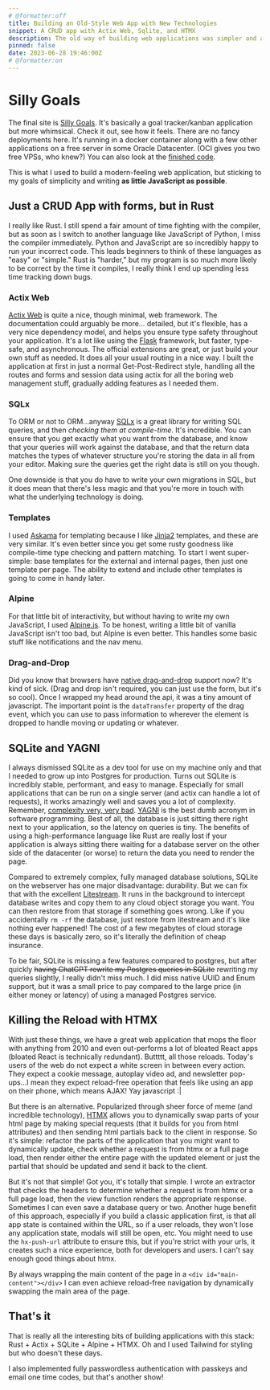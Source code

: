 ```yaml
---
# @formatter:off
title: Building an Old-Style Web App with New Technologies
snippet: A CRUD app with Actix Web, Sqlite, and HTMX
description: The old way of building web applications was simpler and a better developer experience, so how can we avoid the dreaded full-page reload?
pinned: false
date: 2023-06-28 19:46:00Z
# @formatter:on
---
```


# Silly Goals

The final site is [Silly Goals](https://sillygoals.com). It's basically a goal
tracker/kanban application but more whimsical. Check it out, see how it feels. 
There are no fancy deployments here. It's running in a docker container along
with a few other applications on a free server in some Oracle Datacenter.
(OCI gives you two free VPSs, who knew?)
You can also look at the [finished code](https://github.com/rickh94/silly-goals).

This is what I used to build a modern-feeling web application, but sticking to
my goals of simplicity and writing **as little JavaScript as possible**.

## Just a CRUD App with forms, but in Rust

I really like Rust. I still spend a fair amount of time fighting with the
compiler, but as soon as I switch to another language like JavaScript of Python,
I miss the compiler immediately. Python and JavaScript are so incredibly happy
to run your incorrect code. This leads beginners to think of these languages
as "easy" or "simple." Rust is "harder," but my program is so much more likely
to be correct by the time it compiles, I really think I end up spending less
time tracking down bugs.

### Actix Web

[Actix Web](https://actix.rs) is quite a nice, though minimal, web framework.
The documentation could arguably be more… detailed, but it's flexible, has
a very nice dependency model, and helps you ensure type safety throughout
your application. It's a lot like using the [Flask](https://flask.palletsprojects.com/)
framework, but faster, type-safe, and asynchronous. The official extensions are
great, or just build your own stuff as needed. It does all your usual routing
in a nice way. I built the application at first in just a normal
Get-Post-Redirect style, handling all the routes and forms and session data
using actix for all the boring web management stuff, gradually adding features
as I needed them.

### SQLx

To ORM or not to ORM…anyway [SQLx](https://lib.rs/sqlx) is a great library for
writing SQL queries, and then _checking them at compile-time_. It's incredible.
You can ensure that you get exactly what you want from the database, and know
that your queries will work against the database, and that the return data
matches the types of whatever structure you're storing the data in all from
your editor. Making sure the queries get the right data is still on you though.

One downside is that you do have to write your own migrations in SQL, but it
does mean that there's less magic and that you're more in touch with what the
underlying technology is doing.

### Templates

I used [Askama](https://djc.github.io/askama/) for templating because I like
[Jinja2](https://jinja.palletsprojects.com/) templates, and these are very
similar. It's even better since you get some rusty goodness like compile-time
type checking and pattern matching. To start I went super-simple: base templates
for the external and internal pages, then just one template per page. The 
ability to extend and include other templates is going to come in handy later.

### Alpine

For that little bit of interactivity, but without having to write my own 
JavaScript, I used [Alpine.js](https://alpinejs.dev/). To be honest, writing
a little bit of vanilla JavaScript isn't too bad, but Alpine is even better.
This handles some basic stuff like notifications and the nav menu. 


### Drag-and-Drop

Did you know that browsers have 
[native drag-and-drop](https://developer.mozilla.org/en-US/docs/Web/API/HTML_Drag_and_Drop_API) 
support now? It's kind of sick. (Drag and drop isn't required, you can just use
the form, but it's so cool). Once I wrapped my head around the api, it was
a tiny amount of javascript. The important point is the `dataTransfer` property
of the drag event, which you can use to pass information to wherever the element
is dropped to handle moving or updating or whatever. 


## SQLite and YAGNI

I always dismissed SQLite as a dev tool for use on my machine only and that
I needed to grow up into Postgres for production. Turns out SQLite is incredibly
stable, performant, and easy to manage. Especially for small applications that
can be run on a single server (and actix can handle a lot of requests), it works
amazingly well and saves you a lot of complexity. Remember, 
[complexity very, very bad](https://grugbrain.dev). 
[YAGNI](https://en.wikipedia.org/wiki/You_aren%27t_gonna_need_it) is the best
dumb acronym in software programming. Best of all, the database is just sitting
there right next to your application, so the latency on queries is tiny. The 
benefits of using a high-performance language like Rust are really lost if your
application is always sitting there waiting for a database server on the other
side of the datacenter (or worse) to return the data you need to render the 
page.

Compared to extremely complex, fully managed database solutions, SQLite on the
webserver has one major disadvantage: durability. But we can fix that with the
excellent [Litestream](https://litestream.io/). It runs in the background to 
intercept database writes and copy them to any cloud object storage you want.
You can then restore from that storage if something goes wrong. Like if you 
accidentally `rm -rf` the database, just restore from litestream and it's like
nothing ever happened! The cost of a few megabytes of cloud storage these
days is basically zero, so it's literally the definition of cheap insurance.


To be fair, SQLite is missing a few features compared to postgres, but after
quickly ~~having ChatGPT rewrite my Postgres queries in SQLite~~ rewriting my 
queries slightly, I really didn't miss much. I did miss native UUID and Enum
support, but it was a small price to pay compared to the large price (in either
money or latency) of using a managed Postgres service.


## Killing the Reload with HTMX

With just these things, we have a great web application that mops the floor with
anything from 2010 and even out-performs a lot of bloated React apps (bloated React 
is technically redundant). Buttttt, all those reloads. Today's users of the web
do not expect a white screen in between every action. They expect a cookie message, 
autoplay video ad, and newsletter pop-ups…I mean they expect reload-free operation
that feels like using an app on their phone, which means AJAX! Yay javascript :|

But there is an alternative. Popularized through sheer force of meme (and incredible
technology), [HTMX](https://htmx.org/) allows you to dynamically swap parts of
your html page by making special requests (that it builds for you from html 
attributes) and then sending html partials back to the client in response. So
it's simple: refactor the parts of the application that you might want to 
dynamically update, check whether a request is from htmx or a full page load,
then render either the entire page with the updated element or just the
partial that should be updated and send it back to the client.

But it's not that simple! Got you, it's totally that simple. I wrote an 
extractor that checks the headers to determine whether a request is from htmx
or a full page load, then the view function renders the appropriate response.
Sometimes I can even save a database query or two. Another huge benefit of this
approach, especially if you build a classic application first, is that all
app state is contained within the URL, so if a user reloads, they won't lose 
any application state, modals will still be open, etc. You might need to use
the `hx-push-url` attribute to ensure this, but if you're strict with your urls,
it creates such a nice experience, both for developers and users. I can't say 
enough good things about htmx.

By always wrapping the main content of the page in a `<div id="main-content"></div>`
I can even achieve reload-free navigation by dynamically swapping the main area
of the page. 


## That's it

That is really all the interesting bits of building applications with this stack:
Rust + Actix + SQLite + Alpine + HTMX. Oh and I used Tailwind for styling but
who doesn't these days. 

I also implemented fully passwordless authentication with passkeys and email
one time codes, but that's another show!

